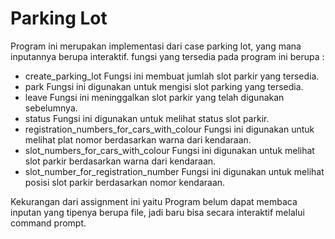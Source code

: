 # Parking Lot
Program ini merupakan implementasi dari case parking lot, yang mana inputannya berupa interaktif.
fungsi yang tersedia pada program ini berupa :
- create_parking_lot
    Fungsi ini membuat jumlah slot parkir yang tersedia.
- park
    Fungsi ini digunakan untuk mengisi slot parking yang tersedia.
- leave
    Fungsi ini meninggalkan slot parkir yang telah digunakan sebelumnya.
- status
    Fungsi ini digunakan untuk melihat status slot parkir.
- registration_numbers_for_cars_with_colour
    Fungsi ini digunakan untuk melihat plat nomor berdasarkan warna dari kendaraan.
- slot_numbers_for_cars_with_colour
    Fungsi ini digunakan untuk melihat slot parkir berdasarkan warna dari kendaraan.
- slot_number_for_registration_number
    Fungsi ini digunakan untuk melihat posisi slot parkir berdasarkan nomor kendaraan.
    
Kekurangan dari assignment ini yaitu Program belum dapat membaca inputan yang tipenya berupa file, jadi baru bisa secara interaktif melalui command prompt.
